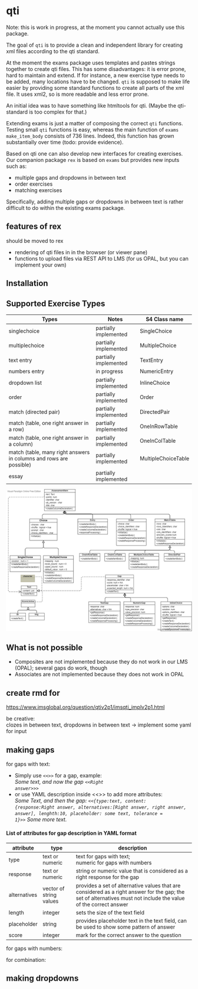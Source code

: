 
<!-- README.md is generated from README.Rmd. Please edit that file -->
<!-- badges: start -->
<!-- badges: end -->

# qti

Note: this is work in progress, at the moment you cannot actually use
this package.

The goal of `qti` is to provide a clean and independent library for
creating xml files according to the qti standard.

At the moment the exams package uses templates and pastes strings
together to create qti files. This has some disadvantages: it is error
prone, hard to maintain and extend. If for instance, a new exercise type
needs to be added, many locations have to be changed. `qti` is supposed
to make life easier by providing some standard functions to create all
parts of the xml file. It uses xml2, so is more readable and less error
prone.

An initial idea was to have something like htmltools for qti. (Maybe the
qti-standard is too complex for that.)

Extending exams is just a matter of composing the correct `qti`
functions. Testing small `qti` functions is easy, whereas the main
function of `exams` `make_item_body` consists of 736 lines. Indeed, this
function has grown substantially over time (todo: provide evidence).

Based on qti one can also develop new interfaces for creating exercises.
Our companion package `rex` is based on `exams` but provides new inputs
such as:

-   multiple gaps and dropdowns in between text
-   order exercises
-   matching exercises

Specifically, adding multiple gaps or dropdowns in between text is
rather difficult to do within the existing exams package.

## features of rex

should be moved to rex

-   rendering of qti files in in the browser (or viewer pane)
-   functions to upload files via REST API to LMS (for us OPAL, but you
    can implement your own)

## Installation

## Supported Exercise Types

| Types                                                              | Notes                 | S4 Class name       |
|--------------------------------------------------------------------|-----------------------|---------------------|
| singlechoice                                                       | partially implemented | SingleChoice        |
| multiplechoice                                                     | partially implemented | MultipleChoice      |
| text entry                                                         | partially implemented | TextEntry           |
| numbers entry                                                      | in progress           | NumericEntry        |
| dropdown list                                                      | partially implemented | InlineChoice        |
| order                                                              | partially implemented | Order               |
| match (directed pair)                                              | partially implemented | DirectedPair        |
| match (table, one right answer in a row)                           | partially implemented | OneInRowTable       |
| match (table, one right answer in a column)                        | partially implemented | OneInColTable       |
| match (table, many right answers in columns and rows are possible) | partially implemented | MultipleChoiceTable |
| essay                                                              | partially implemented |                     |

![Class diagramm S4.](S4_classes_diagramm.jpg)

## What is not possible

-   Composites are not implemented because they do not work in our LMS
    (OPAL); several gaps do work, though
-   Associates are not implemented because they does not work in OPAL

## create rmd for

<https://www.imsglobal.org/question/qtiv2p1/imsqti_implv2p1.html>

be creative:  
clozes in between text, dropdowns in between text -\> implement some
yaml for input

## making gaps

for gaps with text:  
- Simply use <code>\<\<\>\></code> for a gap, example:  
*Some text, and now the gap <code>\<\<Right answer\>\>\></code>*  
- or use YAML description inside \<\<\>\> to add more attributes:  
*Some Text, and then the gap: <code>\<\<{type:text, content:
{response:Right answer, alternatives:\[Right answer, right answer,
answer\], lenghth:10, placeholder: some text, tolerance = 1}\>\></code>
Some more text.*

#### List of attributes for gap description in YAML format

| attribute    | type                    | description                                                                                                                                                      |
|--------------|-------------------------|------------------------------------------------------------------------------------------------------------------------------------------------------------------|
| type         | text or numeric         | text for gaps with text;<br />numeric for gaps with numbers                                                                                                      |
| response     | text or numeric         | string or numeric value that is considered as a right response for the gap                                                                                       |
| alternatives | vector of string values | provides a set of alternative values that are considered as a right answer for the gap; the set of alternatives must not include the value of the correct answer |
| length       | integer                 | sets the size of the text field                                                                                                                                  |
| placeholder  | string                  | provides placeholder text in the text field, can be used to show some pattern of answer                                                                          |
| score        | integer                 | mark for the correct answer to the question                                                                                                                      |

for gaps with numbers:

for combination:

## making dropdowns
